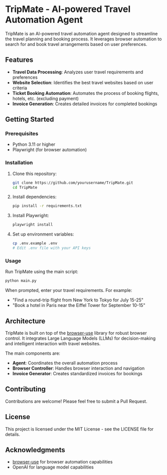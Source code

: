 # TripMate - AI-powered Travel Automation Agent

TripMate is an AI-powered travel automation agent designed to streamline the travel planning and booking process. It leverages browser automation to search for and book travel arrangements based on user preferences.

## Features

- **Travel Data Processing**: Analyzes user travel requirements and preferences
- **Website Selection**: Identifies the best travel websites based on user criteria
- **Ticket Booking Automation**: Automates the process of booking flights, hotels, etc. (excluding payment)
- **Invoice Generation**: Creates detailed invoices for completed bookings

## Getting Started

### Prerequisites

- Python 3.11 or higher
- Playwright (for browser automation)

### Installation

1. Clone this repository:
   ```bash
   git clone https://github.com/yourusername/TripMate.git
   cd TripMate
   ```

2. Install dependencies:
   ```bash
   pip install -r requirements.txt
   ```

3. Install Playwright:
   ```bash
   playwright install
   ```

4. Set up environment variables:
   ```bash
   cp .env.example .env
   # Edit .env file with your API keys
   ```

### Usage

Run TripMate using the main script:

```bash
python main.py
```

When prompted, enter your travel requirements. For example:
- "Find a round-trip flight from New York to Tokyo for July 15-25"
- "Book a hotel in Paris near the Eiffel Tower for September 10-15"

## Architecture

TripMate is built on top of the [browser-use](https://github.com/browser-use/browser-use) library for robust browser control. It integrates Large Language Models (LLMs) for decision-making and intelligent interaction with travel websites.

The main components are:
- **Agent**: Coordinates the overall automation process
- **Browser Controller**: Handles browser interaction and navigation
- **Invoice Generator**: Creates standardized invoices for bookings

## Contributing

Contributions are welcome! Please feel free to submit a Pull Request.

## License

This project is licensed under the MIT License - see the LICENSE file for details.

## Acknowledgments

- [browser-use](https://github.com/browser-use/browser-use) for browser automation capabilities
- OpenAI for language model capabilities
